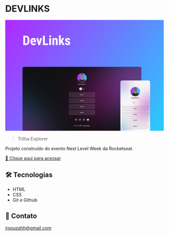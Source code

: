 # DEVLINKS

![preview](./.github/preview.jpg)

> Trilha Explorer

Projeto construído do evento Next Level Week da Rocketseat.

[🔗 Clique aqui para acessar]((https://github.com/Luciano-Ventura/Projeto-LightMode-Rocketseat/))


## 🛠 Tecnologias

- HTML
- CSS
- Git e Github

## 💛 Contato

jrsouzahh@gmail.com
